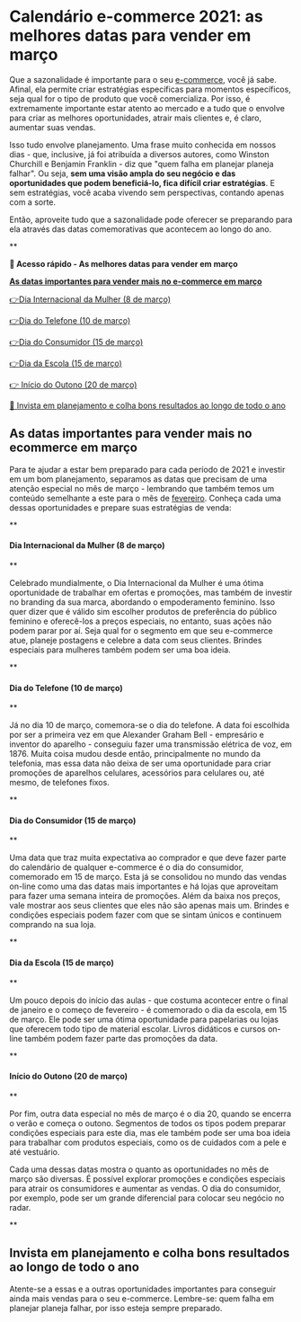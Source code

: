 # Calendário e-commerce 2021: as melhores datas para vender em março

Que a sazonalidade é importante para o seu [e-commerce](https://conteudo.mercadopago.com.br/painel-de-controle-mercado-pago-diversas-ferramentas-para-uma-melhor-experiencia), você já sabe. Afinal, ela permite criar estratégias específicas para momentos específicos, seja qual for o tipo de produto que você comercializa. Por isso, é extremamente importante estar atento ao mercado e a tudo que o envolve para criar as melhores oportunidades, atrair mais clientes e, é claro, aumentar suas vendas.

Isso tudo envolve planejamento. Uma frase muito conhecida em nossos dias - que, inclusive, já foi atribuída a diversos autores, como Winston Churchill e Benjamin Franklin - diz que "quem falha em planejar planeja falhar". Ou seja, **sem uma visão ampla do seu negócio e das oportunidades que podem beneficiá-lo, fica difícil criar estratégias**. E sem estratégias, você acaba vivendo sem perspectivas, contando apenas com a sorte.

Então, aproveite tudo que a sazonalidade pode oferecer se preparando para ela através das datas comemorativas que acontecem ao longo do ano.

**

**💙 Acesso rápido - As melhores datas para vender em março**

**[As datas importantes para vender mais no e-commerce em março](#A)**

[](#B)[👉](#F)[Dia Internacional da Mulher (8 de março)](#B)

[](#C)[👉](#F)[Dia do Telefone (10 de março)](#C)

[](#D)[👉](#F)[Dia do Consumidor (15 de março)](#D)

[](#E)[👉](#F)[Dia da Escola (15 de março)](#E)

[👉 Início do Outono (20 de março)](#F)

[💙 Invista em planejamento e colha bons resultados ao longo de todo o ano](#G)

[](#)
## As datas importantes para vender mais no ecommerce em março

Para te ajudar a estar bem preparado para cada período de 2021 e investir em um bom planejamento, separamos as datas que precisam de uma atenção especial no mês de março - lembrando que também temos um conteúdo semelhante a este para o mês de [fevereiro](https://meubolso.mercadopago.com.br/calendario-e-commerce-2021-como-aumentar-suas-vendas-em-fevereiro). Conheça cada uma dessas oportunidades e prepare suas estratégias de venda:

**

[](#)
#### Dia Internacional da Mulher (8 de março)

**

Celebrado mundialmente, o Dia Internacional da Mulher é uma ótima oportunidade de trabalhar em ofertas e promoções, mas também de investir no branding da sua marca, abordando o empoderamento feminino. Isso quer dizer que é válido sim escolher produtos de preferência do público feminino e oferecê-los a preços especiais, no entanto, suas ações não podem parar por aí. Seja qual for o segmento em que seu e-commerce atue, planeje postagens e celebre a data com seus clientes. Brindes especiais para mulheres também podem ser uma boa ideia.

**

[](#)
#### Dia do Telefone (10 de março)

**

Já no dia 10 de março, comemora-se o dia do telefone. A data foi escolhida por ser a primeira vez em que Alexander Graham Bell - empresário e inventor do aparelho - conseguiu fazer uma transmissão elétrica de voz, em 1876. Muita coisa mudou desde então, principalmente no mundo da telefonia, mas essa data não deixa de ser uma oportunidade para criar promoções de aparelhos celulares, acessórios para celulares ou, até mesmo, de telefones fixos.

**

[](#)
#### Dia do Consumidor (15 de março)

**

Uma data que traz muita expectativa ao comprador e que deve fazer parte do calendário de qualquer e-commerce é o dia do consumidor, comemorado em 15 de março. Esta já se consolidou no mundo das vendas on-line como uma das datas mais importantes e há lojas que aproveitam para fazer uma semana inteira de promoções. Além da baixa nos preços, vale mostrar aos seus clientes que eles não são apenas mais um. Brindes e condições especiais podem fazer com que se sintam únicos e continuem comprando na sua loja.

**

[](#)
#### Dia da Escola (15 de março)

**

Um pouco depois do início das aulas - que costuma acontecer entre o final de janeiro e o começo de fevereiro - é comemorado o dia da escola, em 15 de março. Ele pode ser uma ótima oportunidade para papelarias ou lojas que oferecem todo tipo de material escolar. Livros didáticos e cursos on-line também podem fazer parte das promoções da data.

**

[](#)
#### Início do Outono (20 de março)

**

Por fim, outra data especial no mês de março é o dia 20, quando se encerra o verão e começa o outono. Segmentos de todos os tipos podem preparar condições especiais para este dia, mas ele também pode ser uma boa ideia para trabalhar com produtos especiais, como os de cuidados com a pele e até vestuário.

Cada uma dessas datas mostra o quanto as oportunidades no mês de março são diversas. É possível explorar promoções e condições especiais para atrair os consumidores e aumentar as vendas. O dia do consumidor, por exemplo, pode ser um grande diferencial para colocar seu negócio no radar.

**

[](#)
## Invista em planejamento e colha bons resultados ao longo de todo o ano

Atente-se a essas e a outras oportunidades importantes para conseguir ainda mais vendas para o seu e-commerce. Lembre-se: quem falha em planejar planeja falhar, por isso esteja sempre preparado.